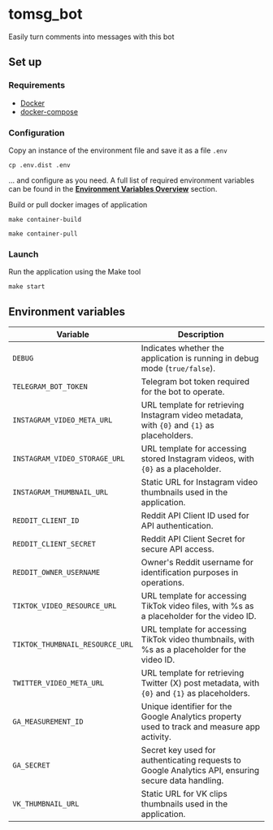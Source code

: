 # tomsg_bot
Easily turn comments into messages with this bot

## Set up
### Requirements
- [Docker](https://docs.docker.com/engine/install/)
- [docker-compose](https://docs.docker.com/compose/gettingstarted/)

### Configuration
Copy an instance of the environment file and save it as a file `.env`
```shell
cp .env.dist .env
```
... and configure as you need. A full list of required environment variables can be found in the **[Environment Variables Overview](#environment-variables)** section.

Build or pull docker images of application
```shell
make container-build
```
```shell
make container-pull
```

### Launch
Run the application using the Make tool
```shell
make start
```

## Environment variables

| **Variable**                    | **Description**                                                                                     |
|---------------------------------|-----------------------------------------------------------------------------------------------------|
| `DEBUG`                         | Indicates whether the application is running in debug mode (`true/false`).                          |
| `TELEGRAM_BOT_TOKEN`            | Telegram bot token required for the bot to operate.                                                 |
| `INSTAGRAM_VIDEO_META_URL`      | URL template for retrieving Instagram video metadata, with `{0}` and `{1}` as placeholders.         |
| `INSTAGRAM_VIDEO_STORAGE_URL`   | URL template for accessing stored Instagram videos, with `{0}` as a placeholder.                    |
| `INSTAGRAM_THUMBNAIL_URL`       | Static URL for Instagram video thumbnails used in the application.                                  |
| `REDDIT_CLIENT_ID`              | Reddit API Client ID used for API authentication.                                                   |
| `REDDIT_CLIENT_SECRET`          | Reddit API Client Secret for secure API access.                                                     |
| `REDDIT_OWNER_USERNAME`         | Owner's Reddit username for identification purposes in operations.                                  |
| `TIKTOK_VIDEO_RESOURCE_URL`     | URL template for accessing TikTok video files, with %s as a placeholder for the video ID.           | 
| `TIKTOK_THUMBNAIL_RESOURCE_URL` | URL template for accessing TikTok video thumbnails, with %s as a placeholder for the video ID.      |
| `TWITTER_VIDEO_META_URL`        | URL template for retrieving Twitter (X) post metadata, with `{0}` and `{1}` as placeholders.        |
| `GA_MEASUREMENT_ID`             | Unique identifier for the Google Analytics property used to track and measure app activity.         |
| `GA_SECRET`                     | Secret key used for authenticating requests to Google Analytics API, ensuring secure data handling. |
| `VK_THUMBNAIL_URL`              | Static URL for VK clips thumbnails used in the application.                                         |
